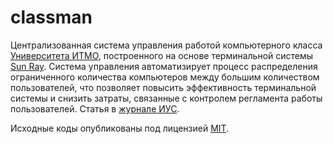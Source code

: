 classman
========

Централизованная система управления работой компьютерного класса [Университета ИТМО](http://www.ifmo.ru), построенного на основе терминальной системы [Sun Ray](https://en.wikipedia.org/wiki/Sun_Ray). Система управления автоматизирует процесс распределения ограниченного количества компьютеров между большим количеством пользователей, что позволяет повысить эффективность терминальной системы и снизить затраты, связанные с контролем регламента работы пользователей. Статья в [журнале ИУС](http://www.i-us.ru/article581).

Исходные коды опубликованы под лицензией [MIT](LICENSE).
